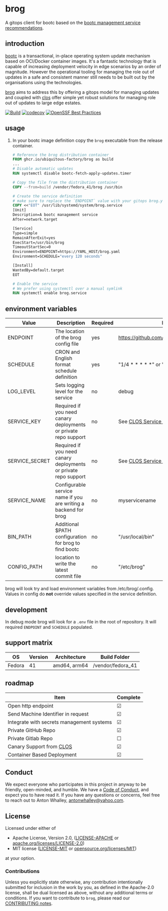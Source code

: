 # brog
A gitops client for bootc based on the [bootc management service recommendations](https://github.com/containers/bootc/blob/main/docs/src/building/management-services.md).

## introduction

[bootc](https://containers.github.io/bootc/) is a transactional, in-place operating system update mechanism based on OCI/Docker container images. It's a fantastic technology that is capable of increasing deployment velocity in edge scenarios by an order of magnitude. However the operational tooling for managing the role out of updates in a safe and consistent manner still needs to be built out by the organisations using the technologies. 

[brog](https://mehal.tech/brog) aims to address this by offering a gitops model for managing updates and coupled with [clos](https://mehal.tech/clos) offer simple yet robust solutions for managing role out of updates to large edge estates.  



[![Build](https://github.com/mehal-tech/brog/actions/workflows/build-test.yaml/badge.svg)](https://github.com/mehal-tech/brog/actions/workflows/build-test.yaml) 
[![codecov](https://codecov.io/github/ubiquitous-factory/brog/graph/badge.svg?token=ANXI4rEspb)](https://codecov.io/github/ubiquitous-factory/brog)
[![OpenSSF Best Practices](https://www.bestpractices.dev/projects/10182/badge)](https://www.bestpractices.dev/projects/10182)
## usage

1. In your bootc image definition copy the `brog` executable from the release container.

    ```dockerfile
    # Reference the brog distribution container
    FROM ghcr.io/ubiquitous-factory/brog as build
    ...
    # Disable automatic updates
    RUN systemctl disable bootc-fetch-apply-updates.timer

    # Copy the file from the distribution container
    COPY --from=build /vendor/fedora_41/brog /usr/bin

    # Create the service definition 
    # make sure to replace the `ENDPOINT` value with your gitops brog.yaml location
    COPY <<"EOT" /usr/lib/systemd/system/brog.service
    [Unit]
    Description=A bootc management service
    After=network.target

    [Service]
    Type=simple
    RemainAfterExit=yes
    ExecStart=/usr/bin/brog
    TimeoutStartSec=0
    Environment=ENDPOINT=https://YAML_HOST/brog.yaml
    Environment=SCHEDULE="every 120 seconds"

    [Install]
    WantedBy=default.target
    EOT

    # Enable the service
    # We prefer using systemctl over a manual symlink 
    RUN systemctl enable brog.service
    ```

## environment variables

|Value|Description|Required|Example|Default|
|---|---|---|---|---|
|ENDPOINT|The location of the brog config file|yes|https://github.com/you/yourproject/brog.yaml|None|
|SCHEDULE|CRON and English format schedule definition|yes| "1/4 * * * * *" or "every 4 seconds"|None|
|LOG_LEVEL|Sets logging level for the service|no|debug|info|
|SERVICE_KEY|Required if you need canary deployments or private repo support|no|See [CLOS Service Config](https://docs.mehal.tech/clos/osmanager)|None|
|SERVICE_SECRET|Required if you need canary deployments or private repo support|no|See [CLOS Service Config](https://docs.mehal.tech/clos/osmanager)|None|
|SERVICE_NAME|Configurable service name if you are writing a backend for brog|no|myservicename|projects|
|BIN_PATH|Additional $PATH configuration for brog to find bootc|no|"/usr/local/bin"|"/usr/bin:/usr/sbin"|
|CONFIG_PATH|location to write the latest commit file|no|"/etc/brog"|"/etc/brog"|

brog will look try and load environment variables from /etc/brog/.config.
Values in config do **not** override values specified in the service definition.

## development 

In debug mode brog will look for a `.env` file in the root of repository. 
It will required `ENDPOINT` and `SCHEDULE` populated.

## support matrix
|OS|Version|Architecture|Build Folder|
|---|---|---|---|
|Fedora|41|amd64, arm64|/vendor/fedora_41|

## roadmap

|Item|Complete|
|---|---|
|Open http endpoint|&#x2611;|
|Send Machine Identifier in request|&#x2611;|
|Integrate with secrets management systems|&#x2611;|
|Private GitHub Repo|&#x2611;|
|Private Gitlab Repo|&#x2610;|
|Canary Support from [CLOS](https://mehal.tech/clos)|&#x2611;|
|Container Based Deployment|&#x2611;|


## Conduct

We expect everyone who participates in this project in anyway to be friendly,
open-minded, and humble. We have a [Code of Conduct], and expect you to have
read it. If you have any questions or concerns, feel free to reach out to
Anton Whalley, antonwhalley@yahoo.com.

[Code of Conduct]: CODE_OF_CONDUCT.md

## License

Licensed under either of

* Apache License, Version 2.0, ([LICENSE-APACHE](LICENSE-APACHE) or [apache.org/licenses/LICENSE-2.0](https://www.apache.org/licenses/LICENSE-2.0))
* MIT license ([LICENSE-MIT](LICENSE-MIT) or [opensource.org/licenses/MIT](https://opensource.org/licenses/MIT))

at your option.


### Contributions

Unless you explicitly state otherwise, any contribution intentionally
submitted for inclusion in the work by you, as defined in the Apache-2.0
license, shall be dual licensed as above, without any additional terms or
conditions.
If you want to contribute to `brog`, please read our [CONTRIBUTING notes].

[CONTRIBUTING notes]: CONTRIBUTING.md
